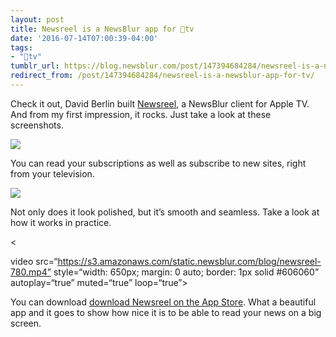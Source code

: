 ```yaml
---
layout: post
title: Newsreel is a NewsBlur app for tv
date: '2016-07-14T07:00:39-04:00'
tags:
- "tv"
tumblr_url: https://blog.newsblur.com/post/147394684284/newsreel-is-a-newsblur-app-for-tv
redirect_from: /post/147394684284/newsreel-is-a-newsblur-app-for-tv/
---
```

Check it out, David Berlin built [Newsreel](http://itunes.apple.com/us/app/apple-store/id1080200978?mt=8), a NewsBlur client for Apple TV. And from my first impression, it rocks. Just take a look at these screenshots.

![](https://s3.amazonaws.com/static.newsblur.com/blog/newsreel.png)

You can read your subscriptions as well as subscribe to new sites, right from your television.

![](https://s3.amazonaws.com/static.newsblur.com/blog/newsreel-add.png)

Not only does it look polished, but it’s smooth and seamless. Take a look at how it works in practice.

\<

video src=“https://s3.amazonaws.com/static.newsblur.com/blog/newsreel-780.mp4” style=“width: 650px; margin: 0 auto; border: 1px solid #606060” autoplay=“true” muted=“true” loop=“true”\>

You can download [download Newsreel on the App Store](http://itunes.apple.com/us/app/apple-store/id1080200978?mt=8). What a beautiful app and it goes to show how nice it is to be able to read your news on a big screen.

